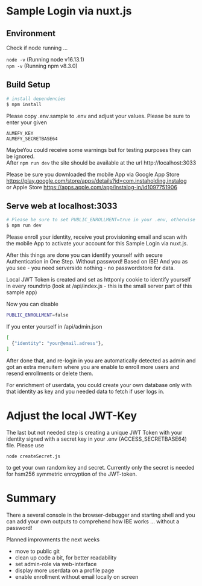 # Sample Login via nuxt.js

## Environment
Check if node running ...  

`node -v` (Running node v16.13.1)  
`npm -v` (Running npm v8.3.0)

## Build Setup
```bash
# install dependencies
$ npm install
```
Please copy .env.sample to .env and adjust your values. Please be sure to enter your given 
``` 
ALMEFY_KEY
ALMEFY_SECRETBASE64
```

MaybeYou could receive some warnings but for testing purposes they can be ignored.  
After `npm run dev` the site should be available at the url http://localhost:3033

Please be sure you downloaded the mobile App
via Google App Store https://play.google.com/store/apps/details?id=com.instaholding.instalog  
or Apple Store https://apps.apple.com/app/instalog-in/id1097751906


## Serve web at localhost:3033
```bash
# Please be sure to set PUBLIC_ENROLLMENT=true in your .env, otherwise no first enrollment is possible to create your account
$ npm run dev
``` 

Please enroll your identity, receive yout provisioning email and scan with the mobile App to activate your account for this Sample Login via nuxt.js.

After this things are done you can identify yourself with secure Authentication in One Step. Without password! Based on IBE! And you as you see - you need serverside nothing - no passwordstore for data.

Local JWT Token is created and set as httponly cookie to identify yourself in every roundtrip (look at /api/index.js - this is the small server part of this sample app)

Now you can disable
```bash
PUBLIC_ENROLLMENT=false
```

If you enter yourself in /api/admin.json
```bash
[
  {"identity": "your@email.adress"},
]
```

After done that, and re-login in you are automatically detected as admin and got an extra menuitem where you are enable to enroll more users and resend enrollments or delete them.

For enrichment of userdata, you could create your own database only with that identity as key and you needed data to fetch if user logs in.

# Adjust the local JWT-Key

The last but not needed step is creating a unique JWT Token with your identity signed with a secret key in your .env (ACCESS_SECRETBASE64) file. Please use 
```
node createSecret.js
```
to get your own random key and secret. Currently only the secret is needed for hsm256 symmetric enrcyption of the JWT-token.


# Summary 

There a several console in the browser-debugger and starting shell and you can add your own outputs to comprehend how IBE works ... without a password!

Planned improvments the next weeks

- move to public git
- clean up code a bit, for better readability
- set admin-role via web-interface
- display more userdata on a profile page
- enable enrollment without email locally on screen
